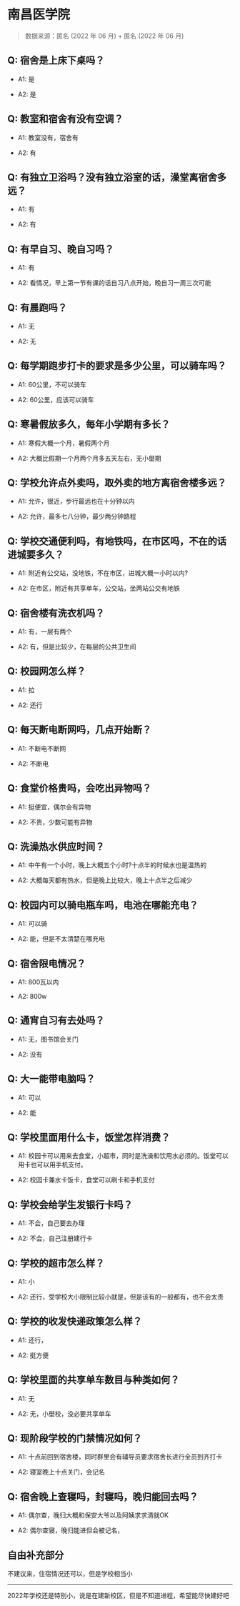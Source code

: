 # 南昌医学院

> 数据来源：匿名 (2022 年 06 月) + 匿名 (2022 年 06 月)

## Q: 宿舍是上床下桌吗？

- A1: 是

- A2: 是

## Q: 教室和宿舍有没有空调？

- A1: 教室没有，宿舍有

- A2: 有

## Q: 有独立卫浴吗？没有独立浴室的话，澡堂离宿舍多远？

- A1: 有

- A2: 有

## Q: 有早自习、晚自习吗？

- A1: 有

- A2: 看情况，早上第一节有课的话自习八点开始，晚自习一周三次可能

## Q: 有晨跑吗？

- A1: 无

- A2: 无

## Q: 每学期跑步打卡的要求是多少公里，可以骑车吗？

- A1: 60公里，不可以骑车

- A2: 60公里，应该可以骑车

## Q: 寒暑假放多久，每年小学期有多长？

- A1: 寒假大概一个月，暑假两个月

- A2: 大概比假期一个月两个月多五天左右，无小壆期

## Q: 学校允许点外卖吗，取外卖的地方离宿舍楼多远？

- A1: 允许，很近，步行最远也在十分钟以内

- A2: 允许，最多七八分钟，最少两分钟路程

## Q: 学校交通便利吗，有地铁吗，在市区吗，不在的话进城要多久？

- A1: 附近有公交站，没地铁，不在市区，进城大概一小时以内?

- A2: 在市区，附近有共享单车，公交站，坐两站公交有地铁

## Q: 宿舍楼有洗衣机吗？

- A1: 有，一层有两个

- A2: 有，但是比较少，在每层的公共卫生间

## Q: 校园网怎么样？

- A1: 拉

- A2: 还行

## Q: 每天断电断网吗，几点开始断？

- A1: 不断电不断网

- A2: 不断电

## Q: 食堂价格贵吗，会吃出异物吗？

- A1: 挺便宜，偶尔会有异物

- A2: 不贵，少数可能有异物

## Q: 洗澡热水供应时间？

- A1: 中午有一个小时，晚上大概五个小时?十点半的时候水也是温热的

- A2: 大概每天都有热水，但是晚上比较大，晚上十点半之后减少

## Q: 校园内可以骑电瓶车吗，电池在哪能充电？

- A1: 可以骑

- A2: 能，但是不太清楚在哪充电

## Q: 宿舍限电情况？

- A1: 800瓦以内

- A2: 800w

## Q: 通宵自习有去处吗？

- A1: 无，图书馆会关门

- A2: 没有

## Q: 大一能带电脑吗？

- A1: 可以

- A2: 能

## Q: 学校里面用什么卡，饭堂怎样消费？

- A1: 校园卡可以用来去食堂，小超市，同时是洗澡和饮用水必须的。饭堂可以用卡也可以用手机支付。

- A2: 校园卡兼水卡饭卡，食堂可以刷卡和手机支付

## Q: 学校会给学生发银行卡吗？

- A1: 不会，自己要去办理

- A2: 不会，自己注册建行卡

## Q: 学校的超市怎么样？

- A1: 小

- A2: 还行，受学校大小限制比较小就是，但是该有的一般都有，也不会太贵

## Q: 学校的收发快递政策怎么样？

- A1: 还行，

- A2: 挺方便

## Q: 学校里面的共享单车数目与种类如何？

- A1: 无

- A2: 无，小壆校，没必要共享单车

## Q: 现阶段学校的门禁情况如何？

- A1: 十点前回到宿舍楼，同时群里会有辅导员要求宿舍长进行全员到齐打卡

- A2: 寝室晚上十点关门，会记名

## Q: 宿舍晚上查寝吗，封寝吗，晚归能回去吗？

- A1: 偶尔查，晚归大概和保安大爷以及阿姨求求清就OK

- A2: 偶尔查寝，晚归能进但会被记名，

## 自由补充部分

不建议来，住宿情况还可以，但是学校相当小

***

2022年学校还是特别小，说是在建新校区，但是不知道进程，希望能尽快建好吧